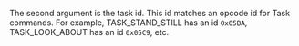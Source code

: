 The second argument is the task id. This id matches an opcode id for Task commands. 
For example, TASK_STAND_STILL has an id `0x05BA`, TASK_LOOK_ABOUT has an id `0x05C9`, etc. 
